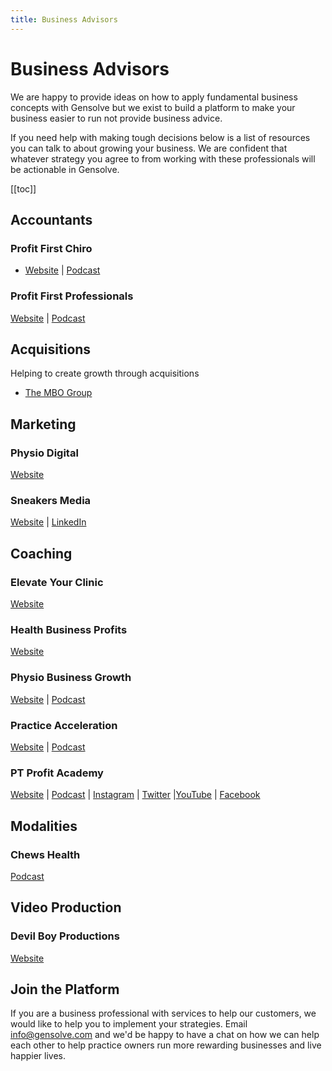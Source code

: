 ```yaml
---
title: Business Advisors
---
```


# Business Advisors

We are happy to provide ideas on how to apply fundamental business concepts with Gensolve but we exist to build a platform to make your business easier to run not provide business advice.

If you need help with making tough decisions below is a list of resources you can talk to about growing your business. We are confident that whatever strategy you agree to from working with these professionals will be actionable in Gensolve.

[[toc]]

## Accountants

### Profit First Chiro

- [Website](https://www.profitfirstchiro.com/) | [Podcast](https://player.fm/series/grow-my-accounting-practice-tips-for-accountants-bookkeepers-to-grow-their-business-1376362/debra-cassera-focus-on-a-niche-and-attract-clients)

### Profit First Professionals

[Website](https://profitfirstprofessionals.com/) | [Podcast](https://profitfirstprofessionals.com/category/grow-my-accounting-practice-podcast/)

## Acquisitions

Helping to create growth through acquisitions

- [The MBO Group](http://www.thembogroup.com/)

## Marketing

### Physio Digital

[Website](https://physiodigital.co.uk/)

### Sneakers Media

[Website](https://sneakersmedia.co.nz/) | [LinkedIn](https://www.linkedin.com/company/sneakersmedia/about/)

## Coaching

### Elevate Your Clinic

[Website](https://elevateyourclinic.com)

### Health Business Profits

[Website](https://www.healthbusinessprofits.com/)

### Physio Business Growth

[Website](https://www.physiobusinessgrowth.com/welcome) | [Podcast](https://podcast.physiobusinessgrowth.com/pbg-podcast)

### Practice Acceleration

[Website](https://practiceacceleration.com/) | [Podcast](https://practiceacceleration.com/podcast/)

### PT Profit Academy

[Website](https://www.ptprofitacademy.com/) | [Podcast](https://www.paulgough.com/podcast/) | [Instagram](https://www.instagram.com/ThePaulGough/) | [Twitter](https://twitter.com/ThePaulGough) |[YouTube](https://www.youtube.com/channel/UCFRPdBgTAvHlMrZjBRdxFuQ) | [Facebook](https://www.facebook.com/ThePaulGough)

## Modalities

### Chews Health

[Podcast](https://chewshealth.co.uk/blog/)

## Video Production

### Devil Boy Productions

[Website](https://devilboyproductions.com/)

## Join the Platform

If you are a business professional with services to help our customers, we would like to help you to implement your strategies. Email info@gensolve.com and we'd be happy to have a chat on how we can help each other to help practice owners run more rewarding businesses and live happier lives.

